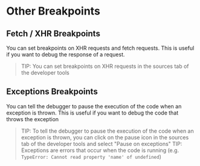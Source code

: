 # Other Breakpoints

## Fetch / XHR Breakpoints

You can set breakpoints on XHR requests and fetch requests. This is useful if you want to debug the response of a request.

> TIP: You can set breakpoints on XHR requests in the sources tab of the developer tools

## Exceptions Breakpoints

You can tell the debugger to pause the execution of the code when an exception is thrown. This is useful if you want to debug the code that throws the exception

> TIP: To tell the debugger to pause the execution of the code when an exception is thrown, you can click on the pause icon in the sources tab of the developer tools and select "Pause on exceptions"
> TIP: Exceptions are errors that occur when the code is running (e.g. `TypeError: Cannot read property 'name' of undefined`)

<!-- TODO commit this file -->
